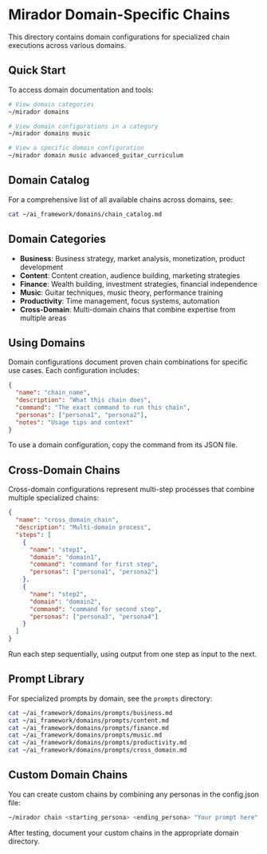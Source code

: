 # Mirador Domain-Specific Chains

This directory contains domain configurations for specialized chain executions across various domains.

## Quick Start

To access domain documentation and tools:

```bash
# View domain categories
~/mirador domains

# View domain configurations in a category
~/mirador domains music

# View a specific domain configuration
~/mirador domain music advanced_guitar_curriculum
```

## Domain Catalog

For a comprehensive list of all available chains across domains, see:
```bash
cat ~/ai_framework/domains/chain_catalog.md
```

## Domain Categories

- **Business**: Business strategy, market analysis, monetization, product development
- **Content**: Content creation, audience building, marketing strategies
- **Finance**: Wealth building, investment strategies, financial independence
- **Music**: Guitar techniques, music theory, performance training
- **Productivity**: Time management, focus systems, automation
- **Cross-Domain**: Multi-domain chains that combine expertise from multiple areas

## Using Domains

Domain configurations document proven chain combinations for specific use cases. Each configuration includes:

```json
{
  "name": "chain_name",
  "description": "What this chain does",
  "command": "The exact command to run this chain",
  "personas": ["persona1", "persona2"],
  "notes": "Usage tips and context"
}
```

To use a domain configuration, copy the command from its JSON file.

## Cross-Domain Chains

Cross-domain configurations represent multi-step processes that combine multiple specialized chains:

```json
{
  "name": "cross_domain_chain",
  "description": "Multi-domain process",
  "steps": [
    {
      "name": "step1",
      "domain": "domain1",
      "command": "command for first step",
      "personas": ["persona1", "persona2"]
    },
    {
      "name": "step2",
      "domain": "domain2",
      "command": "command for second step",
      "personas": ["persona3", "persona4"]
    }
  ]
}
```

Run each step sequentially, using output from one step as input to the next.

## Prompt Library

For specialized prompts by domain, see the `prompts` directory:

```bash
cat ~/ai_framework/domains/prompts/business.md
cat ~/ai_framework/domains/prompts/content.md
cat ~/ai_framework/domains/prompts/finance.md
cat ~/ai_framework/domains/prompts/music.md
cat ~/ai_framework/domains/prompts/productivity.md
cat ~/ai_framework/domains/prompts/cross_domain.md
```

## Custom Domain Chains

You can create custom chains by combining any personas in the config.json file:

```bash
~/mirador chain <starting_persona> <ending_persona> "Your prompt here"
```

After testing, document your custom chains in the appropriate domain directory.